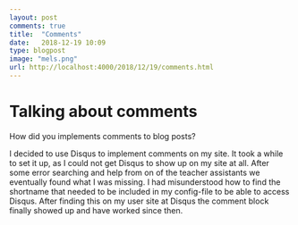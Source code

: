 ```yaml
---
layout: post
comments: true
title:  "Comments"
date:   2018-12-19 10:09
type: blogpost
image: "mels.png"
url: http://localhost:4000/2018/12/19/comments.html
---
```


# Talking about comments


How did you implements comments to blog posts?

I decided to use Disqus to implement comments on my site. It took a while to set it up, as I could not get Disqus to show up on my site at all. After some error searching and help from on of the teacher assistants we eventually found what I was missing. I had misunderstood how to find the shortname that needed to be included in my config-file to be able to access Disqus. After finding this on my user site at Disqus the comment block finally showed up and have worked since then. 


